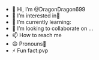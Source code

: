 - 👋 Hi, I’m @DragonDragon699
- 👀 I’m interested in🥇
- 🌱 I’m currently learning:
- 💞️ I’m looking to collaborate on ...
- 📫 How to reach me 
- 😄 Pronouns🎱
- ⚡ Fun fact:pvp

<!---
DragonDragon699/DragonDragon699 is a ✨ special ✨ repository because its `README.md` (this file) appears on your GitHub profile.
You can click the Preview link to take a look at your changes.
--->
